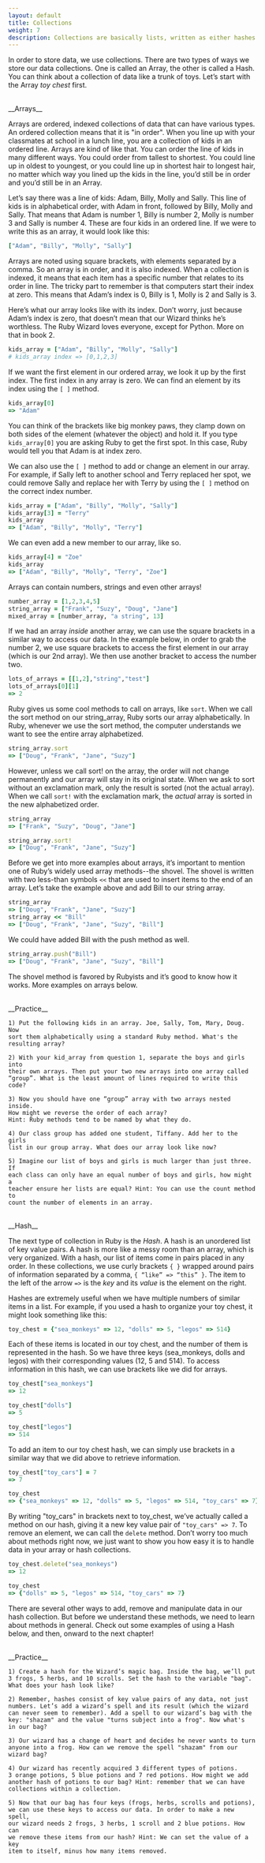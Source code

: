 ```yaml
---
layout: default
title: Collections
weight: 7
description: Collections are basically lists, written as either hashes or arrays in computer programming.
---
```


In order to store data, we use collections. There are two types of ways we store our data collections. One is called an Array, the other is called a Hash. You can think about a collection of data like a trunk of toys. Let’s start with the Array _toy chest_ first.

<br />
__Arrays__

Arrays are ordered, indexed collections of data that can have various types. An ordered collection means that it is "in order". When you line up with your classmates at school in a lunch line, you are a collection of kids in an ordered line. Arrays are kind of like that. You can order the line of kids in many different ways. You could order from tallest to shortest. You could line up in oldest to youngest, or you could line up in shortest hair to longest hair, no matter which way you lined up the kids in the line, you’d still be in order and you’d still be in an Array.

Let’s say there was a line of kids: Adam, Billy, Molly and Sally. This line of kids is in alphabetical order, with Adam in front, followed by Billy, Molly and Sally. That means that Adam is number 1, Billy is number 2, Molly is number 3 and Sally is number 4. These are four kids in an ordered line. If we were to write this as an array, it would look like this:

```ruby
["Adam", "Billy", "Molly", "Sally"]
```
Arrays are noted using square brackets, with elements separated by a comma. So an array is in order, and it is also indexed. When a collection is indexed, it means that each item has a specific number that relates to its order in line. The tricky part to remember is that computers start their index at zero. This means that Adam’s index is 0, Billy is 1, Molly is 2 and Sally is 3.

Here’s what our array looks like with its index. Don’t worry, just because Adam’s index is zero, that doesn’t mean that our Wizard thinks he’s worthless. The Ruby Wizard loves everyone, except for Python. More on that in book 2.

```ruby
kids_array = ["Adam", "Billy", "Molly", "Sally"]
# kids_array index => [0,1,2,3]
```

If we want the first element in our ordered array, we look it up by the first index. The first index in any array is zero. We can find an element by its index using the `[ ]` method.

```ruby
kids_array[0]
=> "Adam"
```

You can think of the brackets like big monkey paws, they clamp down on both sides of the element (whatever the object) and hold it. If you type `kids_array[0]` you are asking Ruby to get the first spot. In this case, Ruby would tell you that Adam is at index zero.

We can also use the `[ ]` method to add or change an element in our array. For example, if Sally left to another school and Terry replaced her spot, we could remove Sally and replace her with Terry by using the `[ ]` method on the correct index number.

```ruby
kids_array = ["Adam", "Billy", "Molly", "Sally"]
kids_array[3] = "Terry"
kids_array
=> ["Adam", "Billy", "Molly", "Terry"]
```

We can even add a new member to our array, like so.

```ruby
kids_array[4] = "Zoe"
kids_array
=> ["Adam", "Billy", "Molly", "Terry", "Zoe"]
```

Arrays can contain numbers, strings and even other arrays!

```ruby
number_array = [1,2,3,4,5]
string_array = ["Frank", "Suzy", "Doug", "Jane"]
mixed_array = [number_array, "a string", 13]
```

If we had an array _inside_ another array, we can use the square brackets in a similar way to access our data. In the example below, in order to grab the number 2, we use square brackets to access the first element in our array (which is our 2nd array). We then use another bracket to access the number two.

```ruby
lots_of_arrays = [[1,2],"string","test"]
lots_of_arrays[0][1]
=> 2
```

Ruby gives us some cool methods to call on arrays, like `sort`. When we call the sort method on our string_array, Ruby sorts our array alphabetically. In Ruby, whenever we use the sort method, the computer understands we want to see the entire array alphabetized.

```ruby
string_array.sort
=> ["Doug", "Frank", "Jane", "Suzy"]
```

However, unless we call sort! on the array, the order will not change permanently and our array will stay in its original state. When we ask to sort without an exclamation mark, only the result is sorted (not the actual array). When we call `sort!` with the exclamation mark, the _actual_ array is sorted in the new alphabetized order.

```ruby
string_array
=> ["Frank", "Suzy", "Doug", "Jane"]

string_array.sort!
=> ["Doug", "Frank", "Jane", "Suzy"]
```

Before we get into more examples about arrays, it’s important to mention one of Ruby’s widely used array methods--the shovel. The shovel is written with two less-than symbols `<<` that are used to insert items to the end of an array. Let’s take the example above and add Bill to our string array.

```ruby
string_array
=> ["Doug", "Frank", "Jane", "Suzy"]
string_array << "Bill"
=> ["Doug", "Frank", "Jane", "Suzy", "Bill"]
```

We could have added Bill with the push method as well.

```ruby
string_array.push("Bill")
=> ["Doug", "Frank", "Jane", "Suzy", "Bill"]
```

The shovel method is favored by Rubyists and it’s good to know how it works. More examples on arrays below.

<br />
__Practice__


```
1) Put the following kids in an array. Joe, Sally, Tom, Mary, Doug. Now
sort them alphabetically using a standard Ruby method. What's the
resulting array?

2) With your kid_array from question 1, separate the boys and girls into
their own arrays. Then put your two new arrays into one array called
“group”. What is the least amount of lines required to write this code?

3) Now you should have one “group” array with two arrays nested inside.
How might we reverse the order of each array?
Hint: Ruby methods tend to be named by what they do.

4) Our class group has added one student, Tiffany. Add her to the girls
list in our group array. What does our array look like now?

5) Imagine our list of boys and girls is much larger than just three. If
each class can only have an equal number of boys and girls, how might a
teacher ensure her lists are equal? Hint: You can use the count method to
count the number of elements in an array.
```

<br />
__Hash__

The next type of collection in Ruby is the _Hash_. A hash is an unordered list of key value pairs. A hash is more like a messy room than an array, which is very organized. With a hash, our list of items come in pairs placed in any order. In these collections, we use curly brackets `{ }` wrapped around pairs of information separated by a comma, `{ “like” => “this” }`. The item to the left of the arrow `=>` is the _key_ and its _value_ is the element on the right.

Hashes are extremely useful when we have multiple numbers of similar items in a list. For example, if you used a hash to organize your toy chest, it might look something like this:

```ruby
toy_chest = {"sea_monkeys" => 12, "dolls" => 5, "legos" => 514}
```

Each of these items is located in our toy chest, and the number of them is represented in the hash. So we have three keys (sea_monkeys, dolls and legos) with their corresponding values (12, 5 and 514). To access information in this hash, we can use brackets like we did for arrays.

```ruby
toy_chest["sea_monkeys"]
=> 12

toy_chest["dolls"]
=> 5

toy_chest["legos"]
=> 514
```

To add an item to our toy chest hash, we can simply use brackets in a similar way that we did above to retrieve information.

```ruby
toy_chest["toy_cars"] = 7
=> 7

toy_chest
=> {"sea_monkeys" => 12, "dolls" => 5, "legos" => 514, "toy_cars" => 7}
```

By writing "toy_cars" in brackets next to toy_chest, we’ve actually called a method on our hash, giving it a new key value pair of `"toy_cars" => 7`. To remove an element, we can call the `delete` method. Don’t worry too much about methods right now, we just want to show you how easy it is to handle data in your array or hash collections.

```ruby
toy_chest.delete("sea_monkeys")
=> 12

toy_chest
=> {"dolls" => 5, "legos" => 514, "toy_cars" => 7}
```

There are several other ways to add, remove and manipulate data in our hash collection. But before we understand these methods, we need to learn about methods in general. Check out some examples of using a Hash below, and then, onward to the next chapter!

<br />
__Practice__

```
1) Create a hash for the Wizard’s magic bag. Inside the bag, we’ll put
3 frogs, 5 herbs, and 10 scrolls. Set the hash to the variable "bag".
What does your hash look like?

2) Remember, hashes consist of key value pairs of any data, not just
numbers. Let’s add a wizard’s spell and its result (which the wizard
can never seem to remember). Add a spell to our wizard’s bag with the
key: "shazam" and the value "turns subject into a frog". Now what's
in our bag?

3) Our wizard has a change of heart and decides he never wants to turn
anyone into a frog. How can we remove the spell "shazam" from our
wizard bag?

4) Our wizard has recently acquired 3 different types of potions.
3 orange potions, 5 blue potions and 7 red potions. How might we add
another hash of potions to our bag? Hint: remember that we can have
collections within a collection.

5) Now that our bag has four keys (frogs, herbs, scrolls and potions),
we can use these keys to access our data. In order to make a new spell,
our wizard needs 2 frogs, 3 herbs, 1 scroll and 2 blue potions. How can
we remove these items from our hash? Hint: We can set the value of a key
item to itself, minus how many items removed.
```